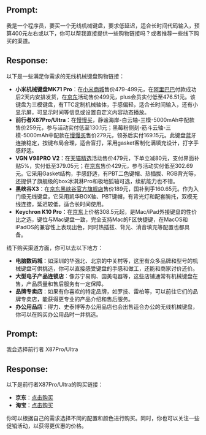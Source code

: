 ## Prompt:
我是一个程序员，要买一个无线机械键盘，要求低延迟，适合长时间代码输入，预算400元左右或以下，你可以帮我直接提供一些购物链接吗？或者推荐一些线下购买的渠道。

## Response:
以下是一些满足你需求的无线机械键盘购物链接：
- **小米机械键盘MK71 Pro**：在[小米商城](https://www.mi.com/buy?product_id=1230803345)售价479-499元，在[阿里巴巴](http://m.1688.com/offer/887423069985.html)付款成功后2天内安排发货，在[京东](https://m.smzdm.com/p/139452007/)活动售价499元，plus会员实付低至476.51元。该键盘为三模键盘，有TTC定制机械轴体，手感偏轻，适合长时间输入，还有小显示屏，可显示时间等信息或设置自定义内容动态播放。
- **前行者X87Pro/Ultra**：在[慢慢买](http://m.manmanbuy.com/d.aspx?f=weixinlist&id=13662891)，静谧海岸-白云轴-三模-5000mAh中配款售价259元，参与活动实付低至130.1元；黑莓粉侧刻-筋斗云轴-三模-5000mAh中配款在[慢慢买](http://m.manmanbuy.com/d.aspx?f=weixinlist&id=13040032)售价279元，领券后实付169.15元。此键盘蓝牙连接稳定，按键布局合理，适合盲打，采用gasket客制化满填充设计，打字手感舒适。
- **VGN V98PRO V2**：在[天猫精选](https://m.smzdm.com/p/126891021/)活动售价479元，下单立减80元，支付界面补贴5%，实付低至379.05元；在[京东](https://m.smzdm.com/p/144217532/)售价429元，参与活动实付低至302.69元。它采用Gasket结构，手感舒适，有PBT二色键帽、热插拔、RGB背光等，还提供了旗舰级的box冰淇淋Pro和极地狐轴可选，续航能力也不错。
- **黑峡谷X3**：在[京东黑峡谷官方旗舰店](https://item.jd.com/100009868707.html)售价189元，国补到手160.65元。作为入门级无线键盘，它采用凯华BOX轴、PBT键帽，有背光灯和配套腕托，双模无线连接，延迟较低，适合长时间使用。
- **Keychron K10 Pro**：在[京东](https://item.jd.com/10088639696916.html)上价格308.5元起，是Mac/iPad外接键盘的性价比之选，键位与Mac键盘一致，完全支持Mac的F区快捷键，在MacOS和iPadOS的兼容性上表现出色，同时热插拔、背光、消音填充等配置也都具备。

线下购买渠道方面，你可以去以下地方：
- **电脑数码城**：如深圳的华强北、北京的中关村等，这里有众多品牌和型号的机械键盘可供挑选，你可以直接感受键盘的手感和做工，还能和商家讨价还价。
- **大型电子产品连锁店**：像苏宁易购、国美电器等，这些店铺通常有机械键盘在售，产品质量和售后服务有一定保障。
- **品牌专卖店**：如果有你喜欢的特定品牌，如罗技、雷柏等，可以前往它们的品牌专卖店，能获得更专业的产品介绍和售后服务。
- **办公用品店**：得力、史泰博等办公用品店也会出售适合办公的无线机械键盘，你可以在购买办公用品时一并挑选。

## Prompt:
我会选择前行者 X87Pro/Ultra

## Response:
以下是前行者X87Pro/Ultra的购买链接：
- **京东**：[点击购买](https://m.manmanbuy.com/d.aspx?f=weixinlist&id=13662891)
- **淘宝**：[点击购买](https://pcdetail.taobao.com/0b056a4dc7e4d40924dde5146349da27.html)

你可以根据自己的需求选择不同的配置和颜色进行购买。同时，你也可以关注一些促销活动，以获得更优惠的价格。
